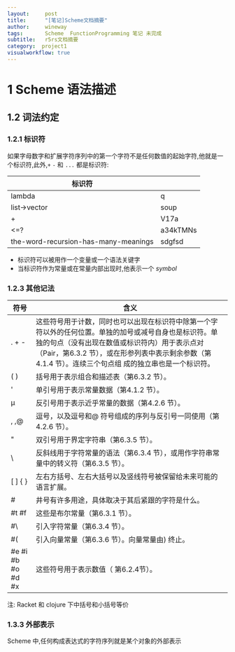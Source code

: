 ```yaml
---
layout:     post
title:      "[笔记]Scheme文档摘要"
author:     wineway
tags: 		Scheme  FunctionProgramming 笔记 未完成
subtitle:   r5rs文档摘要
category:  project1
visualworkflow: true
---
```

# 1 Scheme 语法描述

## 1.2 词法约定

### 1.2.1 标识符

如果字母数字和扩展字符序列中的第一个字符不是任何数值的起始字符,他就是一个标识符,此外,`+` `-` 和 `...` 都是标识符:

|标识符||
|-----|------|
|lambda| q|
|list->vector| soup|
|+| V17a|
|<=?| a34kTMNs|
|the-word-recursion-has-many-meanings|sdgfsd|

- 标识符可以被用作一个变量或一个语法关键字
- 当标识符作为常量或在常量内部出现时,他表示一个 *symbol*

### 1.2.3 其他记法

|符号|含义|
|----|---|
|. + - |这些符号用于计数，同时也可以出现在标识符中除第一个字符以外的任何位置。单独的加号或减号自身也是标识符。单独的句点（没有出现在数值或标识符内）用于表示点对（Pair，第6.3.2 节），或在形参列表中表示剩余参数（第4.1.4 节）。连续三个句点组 成的独立串也是一个标识符。|
|( )| 括号用于表示组合和描述表（第6.3.2 节）。|
|' |单引号用于表示常量数据（第4.1.2 节）。|
|µ |反引号用于表示近乎常量的数据（第4.2.6 节）。|
|, ,@| 逗号，以及逗号和@ 符号组成的序列与反引号一同使用（第4.2.6 节）。|
|" |双引号用于界定字符串（第6.3.5 节）。|
|\ |反斜线用于字符常量的语法（第6.3.4 节），或用作字符串常量中的转义符（第6.3.5 节）。|
|[ ] { } | 左右方括号、左右大括号以及竖线符号被保留给未来可能的语言扩展。|
|# |井号有许多用途，具体取决于其后紧跟的字符是什么。|
|#t #f |这些是布尔常量（第6.3.1 节）。|
|#\ |引入字符常量（第6.3.4 节）。|
|#( |引入向量常量（第6.3.6 节）。向量常量由) 终止。|
|#e #i #b #o #d #x| 这些符号用于表示数值（ 第6.2.4节）。|

注: Racket 和 clojure 下中括号和小括号等价

### 1.3.3 外部表示

Scheme 中,任何构成表达式的字符序列就是某个对象的外部表示
